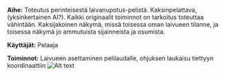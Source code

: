 **Aihe:** Toteutus perinteisestä laivanupotus-pelistä. 
Kaksinpelattava, (yksinkertainen AI?). Kaikki originaalit toiminnot on tarkoitus toteuttaa vähintään. Kaksijakoinen näkymä, missä toisessa oman laivueen tilanne, ja toisessa näkymä jo ammutuista sijainneista ja osumista.  
  
**Käyttäjät:** Pelaaja  
  
**Toiminnot:** Laivueen asettaminen pelilaudalle, ohjuksen laukaisu tiettyyn koordinaattiin
![Alt text](/dokumentaatio/Laivanupotusluokkakaavio.png)
